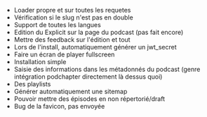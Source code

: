 - Loader propre et sur toutes les requetes
- Vérification si le slug n'est pas en double
- Support de toutes les langues
- Edition du Explicit sur la page du podcast (pas fait encore)
- Mettre des feedback sur l'édition et tout
- Lors de l'install, automatiquement générer un jwt_secret
- Faire un écran de player fullscreen
- Installation simple
- Saisie des informations dans les métadonnés du podcast (genre intégration podchapter directement là dessus quoi)
- Des playlists
- Générer automatiquement une sitemap
- Pouvoir mettre des épisodes en non répertorié/draft
- Bug de la favicon, pas envoyée